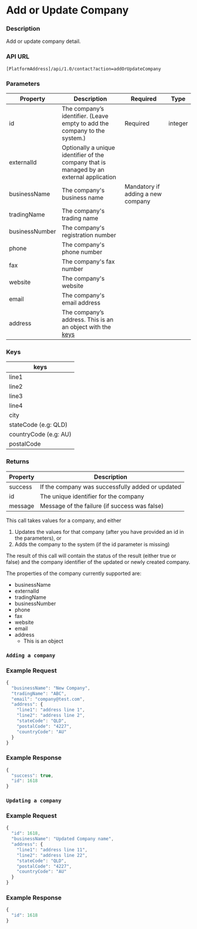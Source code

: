 # Add or Update Company

### Description

Add or update company detail.

### API URL

`[PlatformAddress]/api/1.0/contact?action=addOrUpdateCompany`

### Parameters

| Property | Description | Required | Type |
| --- | --- | --- | --- |
| id | The company’s identifier. \(Leave empty to add the company to the system.\) | Required | integer |
| externalId | Optionally a unique identifier of the company that is managed by an external application |  |  |
| businessName | The company's business name | Mandatory if adding a new company |  |
| tradingName | The company's trading name |  |  |
| businessNumber | The company's registration number |  |  |
| phone | The company's phone number |  |  |
| fax | The company's fax number |  |  |
| website | The company's website |  |  |
| email | The company's email address |  |  |
| address | The company’s address. This is an an object with the [keys](add-or-update-company.md#keys) |  |  |

### Keys

| keys |
| --- |
| line1 |
| line2 |
| line3 |
| line4 |
| city |
| stateCode \(e.g: QLD\) |
| countryCode \(e.g: AU\) |
| postalCode |

### Returns

| Property | Description |
| --- | --- |
| success | If the company was successfully added or updated |
| id | The unique identifier for the company |
| message | Message of the failure \(if success was false\) |

This call takes values for a company, and either

1. Updates the values for that company \(after you have provided an id in the parameters\), or
2. Adds the company to the system \(if the id parameter is missing\)

The result of this call will contain the status of the result \(either true or false\) and the company identifier of the updated or newly created company.

The properties of the company currently supported are:

* businessName
* externalId
* tradingName
* businessNumber
* phone
* fax
* website
* email
* address
  * This is an object

### `Adding a company`

### Example Request

```javascript
{
  "businessName": "New Company",
  "tradingName": "ABC",
  "email": "company@test.com",
  "address": {
    "line1": "address line 1",
    "line2": "address line 2",
    "stateCode": "QLD",
    "postalCode": "4227",
    "countryCode": "AU"
  }
}
```

### Example Response

```javascript
{
  "success": true,
  "id": 1618
}
```

### `Updating a company`

### Example Request

```javascript
{
  "id": 1618,
  "businessName": "Updated Company name",
  "address": {
    "line1": "address line 11",
    "line2": "address line 22",
    "stateCode": "QLD",
    "postalCode": "4227",
    "countryCode": "AU"
  }
}
```

### Example Response

```javascript
{
  "id": 1618
}
```


